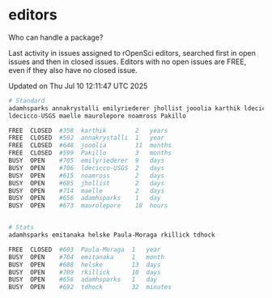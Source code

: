 # editors

Who can handle a package?

Last activity in issues assigned to rOpenSci editors, searched first in open
issues and then in closed issues. Editors with no open issues are FREE, even if
they also have no closed issue.


Updated on Thu Jul 10 12:11:47 UTC 2025

```bash
# Standard
adamhsparks annakrystalli emilyriederer jhollist jooolia karthik ldecicco
ldecicco-USGS maelle maurolepore noamross Pakillo

FREE  CLOSED  #358  karthik        2   years
FREE  CLOSED  #502  annakrystalli  1   year
FREE  CLOSED  #648  jooolia        11  months
FREE  CLOSED  #599  Pakillo        3   months
BUSY  OPEN    #705  emilyriederer  9   days
BUSY  OPEN    #706  ldecicco-USGS  2   days
BUSY  OPEN    #615  noamross       2   days
BUSY  OPEN    #685  jhollist       2   days
BUSY  OPEN    #714  maelle         2   days
BUSY  OPEN    #656  adamhsparks    1   day
BUSY  OPEN    #673  maurolepore    18  hours


# Stats
adamhsparks emitanaka helske Paula-Moraga rkillick tdhock

FREE  CLOSED  #603  Paula-Moraga  1   year
BUSY  OPEN    #704  emitanaka     1   month
BUSY  OPEN    #688  helske        13  days
BUSY  OPEN    #709  rkillick      10  days
BUSY  OPEN    #656  adamhsparks   1   day
BUSY  OPEN    #692  tdhock        32  minutes
```
